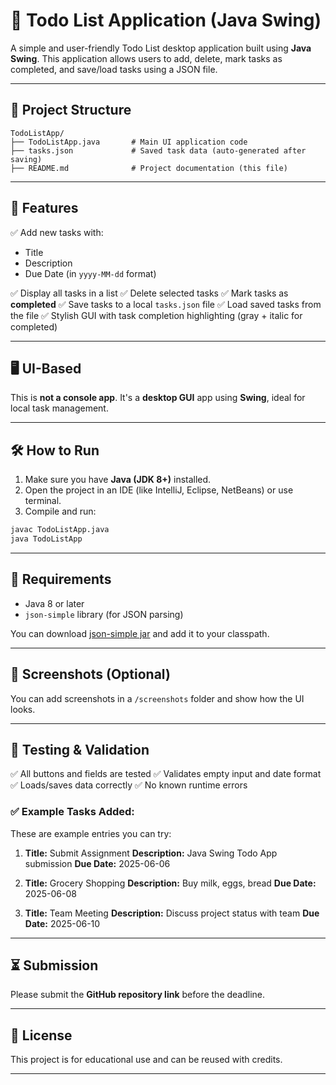 # 📝 Todo List Application (Java Swing)

A simple and user-friendly Todo List desktop application built using **Java Swing**. This application allows users to add, delete, mark tasks as completed, and save/load tasks using a JSON file.

---

## 📁 Project Structure

```
TodoListApp/
├── TodoListApp.java       # Main UI application code
├── tasks.json             # Saved task data (auto-generated after saving)
├── README.md              # Project documentation (this file)
```

---

## 🚀 Features

✅ Add new tasks with:

* Title
* Description
* Due Date (in `yyyy-MM-dd` format)

✅ Display all tasks in a list
✅ Delete selected tasks
✅ Mark tasks as **completed**
✅ Save tasks to a local `tasks.json` file
✅ Load saved tasks from the file
✅ Stylish GUI with task completion highlighting (gray + italic for completed)

---

## 🖥️ UI-Based

This is **not a console app**. It's a **desktop GUI** app using **Swing**, ideal for local task management.

---

## 🛠️ How to Run

1. Make sure you have **Java (JDK 8+)** installed.
2. Open the project in an IDE (like IntelliJ, Eclipse, NetBeans) or use terminal.
3. Compile and run:

```bash
javac TodoListApp.java
java TodoListApp
```

---

## 📂 Requirements

* Java 8 or later
* `json-simple` library (for JSON parsing)

You can download [json-simple jar](https://code.google.com/archive/p/json-simple/) and add it to your classpath.

---

## 📸 Screenshots (Optional)

You can add screenshots in a `/screenshots` folder and show how the UI looks.

---

## 🧪 Testing & Validation

✅ All buttons and fields are tested
✅ Validates empty input and date format
✅ Loads/saves data correctly
✅ No known runtime errors

### ✅ Example Tasks Added:

These are example entries you can try:

1. **Title:** Submit Assignment
   **Description:** Java Swing Todo App submission
   **Due Date:** 2025-06-06

2. **Title:** Grocery Shopping
   **Description:** Buy milk, eggs, bread
   **Due Date:** 2025-06-08

3. **Title:** Team Meeting
   **Description:** Discuss project status with team
   **Due Date:** 2025-06-10

---

## ⏳ Submission

Please submit the **GitHub repository link** before the deadline.

---

## 📄 License

This project is for educational use and can be reused with credits.

---

